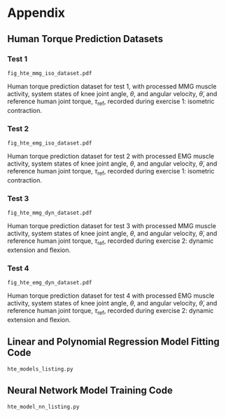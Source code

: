 # Appendix

## Human Torque Prediction Datasets

### Test 1

	fig_hte_mmg_iso_dataset.pdf

Human torque prediction dataset for test 1, with processed MMG muscle activity, system states of knee joint angle, $\theta$, and angular velocity, $\dot{\theta}$, and reference human joint torque, $\tau_{\mathrm{ref}}$, recorded during exercise 1: isometric contraction.

### Test 2

	fig_hte_emg_iso_dataset.pdf

Human torque prediction dataset for test 2 with processed EMG muscle activity, system states of knee joint angle, $\theta$, and angular velocity, $\dot{\theta}$, and reference human joint torque, $\tau_{\mathrm{ref}}$, recorded during exercise 1: isometric contraction.

### Test 3

	fig_hte_mmg_dyn_dataset.pdf

Human torque prediction dataset for test 3 with processed MMG muscle activity, system states of knee joint angle, $\theta$, and angular velocity, $\dot{\theta}$, and reference human joint torque, $\tau_{\mathrm{ref}}$, recorded during exercise 2: dynamic extension and flexion.

### Test 4

	fig_hte_emg_dyn_dataset.pdf

Human torque prediction dataset for test 4 with processed EMG muscle activity, system states of knee joint angle, $\theta$, and angular velocity, $\dot{\theta}$, and reference human joint torque, $\tau_{\mathrm{ref}}$, recorded during exercise 2: dynamic extension and flexion.

## Linear and Polynomial Regression Model Fitting Code

	hte_models_listing.py

## Neural Network Model Training Code

	hte_model_nn_listing.py

